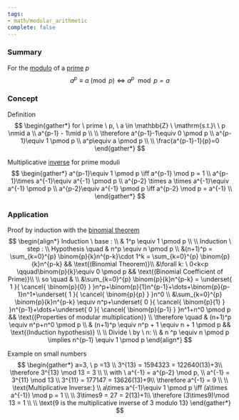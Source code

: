 ```yaml
---
tags:
- math/modular_arithmetic
complete: false
---
```

   
### Summary
For the [modulo](/labyrinth/notes/math/others/modulo) of a [prime](/labyrinth/notes/math/others/prime_numbers) $p$
$$
a^p\equiv a \pmod p \iff a^p \mod p = a
$$
### Concept
Definition
$$
\begin{gather*}
for \ prime \ p, \ a \in \mathbb{Z} \ \mathrm{s.t.}\  \ p \nmid a \\
a^{p-1} - 1\mid p \\
\\
\therefore a^{p-1}-1\equiv 0 \pmod p \\
a^{p-1}\equiv 1 \pmod p \\
a^p\equiv a \pmod p \\
\\
\frac{a^{p-1}-1}{p}=0
\end{gather*}
$$

Multiplicative [inverse](/labyrinth/notes/math/others/modulo#^186d73) for prime moduli
$$
\begin{gather*}
a^{p-1}\equiv 1 \pmod p \iff a^{p-1} \mod p = 1 \\
a^{p-1}\times a^{-1}\equiv a^{-1} \pmod p \\
a^{p-2} \times a \times a^{-1}\equiv a^{-1} \pmod p \\
a^{p-2}\equiv a^{-1} \pmod p \iff a^{p-2} \mod p = a^{-1} \\
\end{gather*}
$$
### Application
Proof by induction with the [binomial theorem](/labyrinth/notes/math/ma1301/binomial_theorem)
$$
\begin{align*}
Induction \ base : \\
& 1^p \equiv 1 \pmod p \\
\\
Induction \ step : \\
Hypothesis \quad & n^p \equiv n \pmod p \\
&(n+1)^p = \sum_{k=0}^{p} \binom{p}{k}n^{p-k}\cdot 1^k = \sum_{k=0}^{p} \binom{p}{k}n^{p-k} && \text{(Binomial Theorem)}\\
&\forall k: \ 0<k<p \qquad\binom{p}{k}\equiv 0 \pmod p && \text{(Binomial Coefficient of Prime)}\\
\\
so \quad & \\
&\sum_{k=0}^{p} \binom{p}{k}n^{p-k} = \underset{ 1 }{ \cancel{ \binom{p}{0} } }n^p+\binom{p}{1}n^{p-1}+\dots+\binom{p}{p-1}n^1+\underset{ 1 }{ \cancel{ \binom{p}{p} } }n^0 \\
&\sum_{k=0}^{p} \binom{p}{k}n^{p-k} \equiv n^p+\underset{ 0 }{ \cancel{ \binom{p}{1} } }n^{p-1}+\dots+\underset{ 0 }{ \cancel{ \binom{p}{p-1} } }n^1+n^0 \pmod p && \text{(Properties of modular multiplication)} \\
\therefore \quad & (n+1)^p \equiv n^p+n^0 \pmod p \\
& (n+1)^p \equiv n^p + 1 \equiv n + 1 \pmod p && \text{(Induction hypothesis)} \\
\\
Divide \ by \ n: \\
& n ^p \equiv n \pmod p \implies n^{p-1} \equiv 1 \pmod p
\end{align*}
$$

Example on small numbers
$$
\begin{gather*}
a=3, \ p =13 \\
3^{13} = 1594323 = 122640(13)+3\\
\therefore 3^{13} \mod 13 = 3 \\
\\
with \ a^{-1} = a^{p-2} \mod p, \\
a^{-1} = 3^{11} \mod 13 \\
3^{11} = 177147 = 13626(13)+9\\
\therefore a^{-1} = 9 \\
\\
\text{Multiplicative Inverse:} \\
a\times a^{-1}\equiv 1 \pmod p \iff (a\times a^{-1}) \mod p = 1 \\
\\
3\times9 = 27 = 2(13)+1\\
\therefore (3\times9)\mod 13 = 1 \\
\\
\text{9 is the multiplicative inverse of 3 modulo 13}
\end{gather*}
$$

